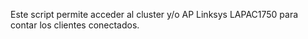 Este script permite acceder al cluster y/o AP Linksys LAPAC1750 para contar los clientes conectados.

